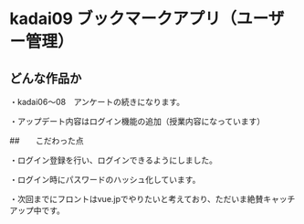 # kadai09 ブックマークアプリ（ユーザー管理）

## どんな作品か
・kadai06〜08　アンケートの続きになります。

・アップデート内容はログイン機能の追加（授業内容になっています）

##　　こだわった点

・ログイン登録を行い、ログインできるようにしました。

・ログイン時にパスワードのハッシュ化しています。

・次回までにフロントはvue.jpでやりたいと考えており、ただいま絶賛キャッチアップ中です。

